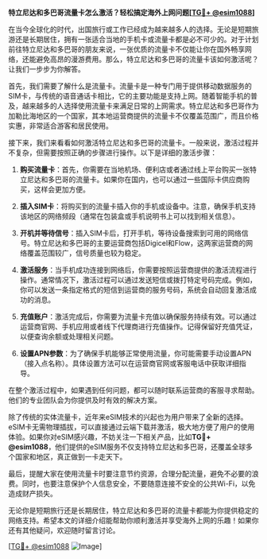 **特立尼达和多巴哥流量卡怎么激活？轻松搞定海外上网问题[[TG💪+ @esim1088](https://t.me/s/esim1088)]**

在当今全球化的时代，出国旅行或工作已经成为越来越多人的选择。无论是短期旅游还是长期居住，拥有一张适合当地的手机卡或流量卡都是必不可少的。对于计划前往特立尼达和多巴哥的朋友来说，一张优质的流量卡不仅能让你在国外畅享网络，还能避免高昂的漫游费用。那么，特立尼达和多巴哥的流量卡该如何激活呢？让我们一步步为你解答。

首先，我们需要了解什么是流量卡。流量卡是一种专门用于提供移动数据服务的SIM卡，与传统的语音通话卡相比，它的主要功能是支持上网。随着智能手机的普及，越来越多的人选择使用流量卡来满足日常的上网需求。特立尼达和多巴哥作为加勒比海地区的一个国家，其本地运营商提供的流量卡不仅覆盖范围广，而且价格实惠，非常适合游客和居民使用。

接下来，我们来看看如何激活特立尼达和多巴哥的流量卡。一般来说，激活过程并不复杂，但需要按照正确的步骤进行操作。以下是详细的激活步骤：

1. **购买流量卡**：首先，你需要在当地机场、便利店或者通过线上平台购买一张特立尼达和多巴哥的流量卡。如果你在国内，也可以通过一些国际卡供应商购买，这样会更加方便。

2. **插入SIM卡**：将购买到的流量卡插入你的手机或设备中。注意，确保手机支持该地区的网络频段（通常在包装盒或手机说明书上可以找到相关信息）。

3. **开机并等待信号**：插入SIM卡后，打开手机，等待设备搜索到可用的网络信号。特立尼达和多巴哥的主要运营商包括Digicel和Flow，这两家运营商的网络覆盖范围较广，信号质量也较为稳定。

4. **激活服务**：当手机成功连接到网络后，你需要按照运营商提供的激活流程进行操作。通常情况下，激活过程可以通过发送短信或拨打特定号码完成。例如，你可以发送一条指定格式的短信到运营商的服务号码，系统会自动回复激活成功的消息。

5. **充值账户**：激活完成后，你需要为流量卡充值以确保服务持续有效。可以通过运营商官网、手机应用或者线下代理商进行充值操作。记得保留好充值凭证，以便查询余额或处理相关问题。

6. **设置APN参数**：为了确保手机能够正常使用流量，你可能需要手动设置APN（接入点名称）。具体设置方法可以在运营商官网或客服电话中获取详细指导。

在整个激活过程中，如果遇到任何问题，都可以随时联系运营商的客服寻求帮助。他们的专业团队会为你提供及时有效的解决方案。

除了传统的实体流量卡，近年来eSIM技术的兴起也为用户带来了全新的选择。eSIM卡无需物理插拔，可以直接通过云端下载并激活，极大地方便了用户的使用体验。如果你对eSIM感兴趣，不妨关注一下相关产品，比如**TG💪+ @esim1088**，他们提供的eSIM服务不仅支持特立尼达和多巴哥，还覆盖全球多个国家和地区，真正做到一卡走天下。

最后，提醒大家在使用流量卡时要注意节约资源，合理分配流量，避免不必要的浪费。同时，也要注意保护个人信息安全，不要随意连接不安全的公共Wi-Fi，以免造成财产损失。

无论你是短期旅行还是长期居住，特立尼达和多巴哥的流量卡都能为你提供稳定的网络支持。希望本文的详细介绍能帮助你顺利激活并享受海外上网的乐趣！如果你还有其他疑问，欢迎随时留言讨论。

[[TG💪+ @esim1088](https://t.me/s/esim1088) ![Image](https://i.postimg.cc/4NQfJmqS/Snipaste-2025-05-13-00-14-12.png)]